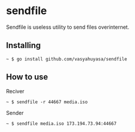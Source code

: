 # sendfile

Sendfile is useless utility to send files overinternet.

## Installing

```
~ $ go install github.com/vasyahuyasa/sendfile
```

## How to use

Reciver

```
~ $ sendfile -r 44667 media.iso
```

Sender

```
~ $ sendfile media.iso 173.194.73.94:44667
```
